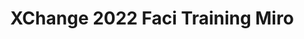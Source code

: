 ---
title: XChange 2022 Faci Training Miro
redirect_to: https://miro.com/app/board/uXjVOJEaUOc=/
redirect_from: 
  - /XC22FaciDemoMiro
  - /xc22facidemomiro
---